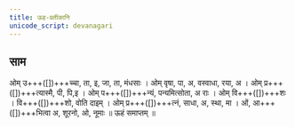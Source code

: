 ```yaml
---
title: ऊह-प्रतीकानि
unicode_script: devanagari
---
```



## साम
<div class="audioEmbed"  caption="रामानुजार्यः 1974 " src="https://archive.org/download/jaiminIya-sAma-gAna-paravastu-tradition-rAmAnuja/Uha-pratIka.mp3"></div>

ओम् उ+++([])+++च्चा, ता, इ, जा, ता, मंधसाः । ओम्  वृषा,  पा,  अ, वस्वाधा, रया, अ । ओम्  प्र+++([])+++त्यास्मै, पी, पि,इ । ओम् प+++([])+++न्यं, पन्यमित्सोता, अ राः । ओम् वि+++([])+++शः । वि+++([])+++शो,  वोति दाइम् । ओम् प्र+++([])+++त्नं, साधा, अ, स्था, मा । ओं,  आ+++([])+++भित्वा अ, शूरनो, ओ, नूमाः ॥ ऊहं समाप्तम् ॥ 
